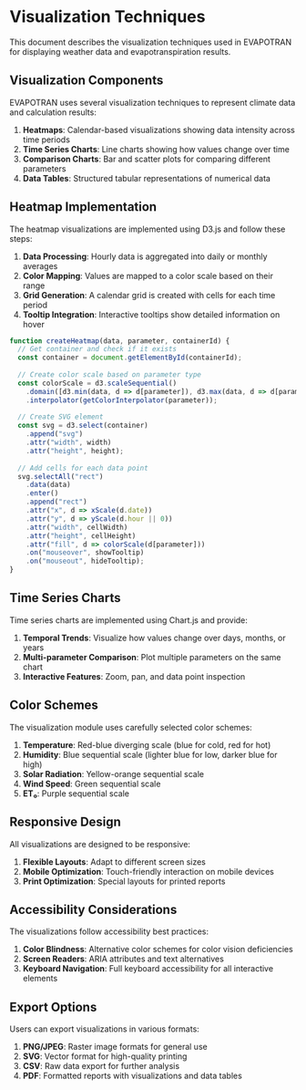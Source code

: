 # Visualization Techniques

This document describes the visualization techniques used in EVAPOTRAN for displaying weather data and evapotranspiration results.

## Visualization Components

EVAPOTRAN uses several visualization techniques to represent climate data and calculation results:

1. **Heatmaps**: Calendar-based visualizations showing data intensity across time periods
2. **Time Series Charts**: Line charts showing how values change over time
3. **Comparison Charts**: Bar and scatter plots for comparing different parameters
4. **Data Tables**: Structured tabular representations of numerical data

## Heatmap Implementation

The heatmap visualizations are implemented using D3.js and follow these steps:

1. **Data Processing**: Hourly data is aggregated into daily or monthly averages
2. **Color Mapping**: Values are mapped to a color scale based on their range
3. **Grid Generation**: A calendar grid is created with cells for each time period
4. **Tooltip Integration**: Interactive tooltips show detailed information on hover

```javascript
function createHeatmap(data, parameter, containerId) {
  // Get container and check if it exists
  const container = document.getElementById(containerId);
  
  // Create color scale based on parameter type
  const colorScale = d3.scaleSequential()
    .domain([d3.min(data, d => d[parameter]), d3.max(data, d => d[parameter])])
    .interpolator(getColorInterpolator(parameter));
  
  // Create SVG element
  const svg = d3.select(container)
    .append("svg")
    .attr("width", width)
    .attr("height", height);
    
  // Add cells for each data point
  svg.selectAll("rect")
    .data(data)
    .enter()
    .append("rect")
    .attr("x", d => xScale(d.date))
    .attr("y", d => yScale(d.hour || 0))
    .attr("width", cellWidth)
    .attr("height", cellHeight)
    .attr("fill", d => colorScale(d[parameter]))
    .on("mouseover", showTooltip)
    .on("mouseout", hideTooltip);
}
```

## Time Series Charts

Time series charts are implemented using Chart.js and provide:

1. **Temporal Trends**: Visualize how values change over days, months, or years
2. **Multi-parameter Comparison**: Plot multiple parameters on the same chart
3. **Interactive Features**: Zoom, pan, and data point inspection

## Color Schemes

The visualization module uses carefully selected color schemes:

1. **Temperature**: Red-blue diverging scale (blue for cold, red for hot)
2. **Humidity**: Blue sequential scale (lighter blue for low, darker blue for high)
3. **Solar Radiation**: Yellow-orange sequential scale
4. **Wind Speed**: Green sequential scale
5. **ET₀**: Purple sequential scale

## Responsive Design

All visualizations are designed to be responsive:

1. **Flexible Layouts**: Adapt to different screen sizes
2. **Mobile Optimization**: Touch-friendly interaction on mobile devices
3. **Print Optimization**: Special layouts for printed reports

## Accessibility Considerations

The visualizations follow accessibility best practices:

1. **Color Blindness**: Alternative color schemes for color vision deficiencies
2. **Screen Readers**: ARIA attributes and text alternatives
3. **Keyboard Navigation**: Full keyboard accessibility for all interactive elements

## Export Options

Users can export visualizations in various formats:

1. **PNG/JPEG**: Raster image formats for general use
2. **SVG**: Vector format for high-quality printing
3. **CSV**: Raw data export for further analysis
4. **PDF**: Formatted reports with visualizations and data tables